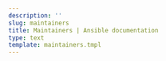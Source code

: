 ```yaml
---
description: ''
slug: maintainers
title: Maintainers | Ansible documentation
type: text
template: maintainers.tmpl
---
```


